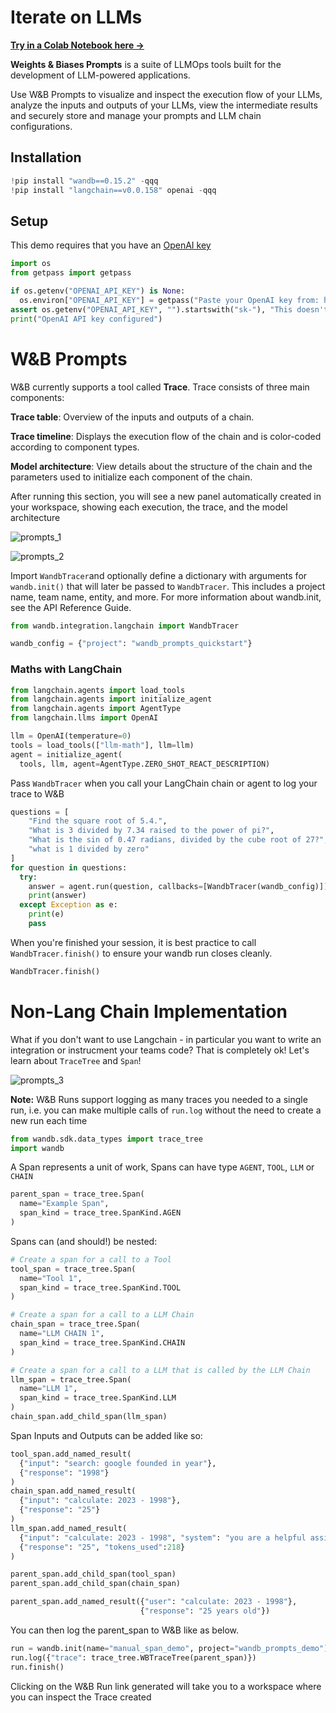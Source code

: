 # Iterate on LLMs

[**Try in a Colab Notebook here →**](https://colab.research.google.com/github/wandb/examples/blob/master/colabs/prompts/W&B_Prompts_Quickstart.ipynb)

**Weights & Biases Prompts** is a suite of LLMOps tools built for the development of LLM-powered applications. 

Use W&B Prompts to visualize and inspect the execution flow of your LLMs, analyze the inputs and outputs of your LLMs, view the intermediate results and securely store and manage your prompts and LLM chain configurations.

## Installation


```python
!pip install "wandb==0.15.2" -qqq
!pip install "langchain==v0.0.158" openai -qqq
```

## Setup

This demo requires that you have an [OpenAI key](https://platform.openai.com)


```python
import os
from getpass import getpass

if os.getenv("OPENAI_API_KEY") is None:
  os.environ["OPENAI_API_KEY"] = getpass("Paste your OpenAI key from: https://platform.openai.com/account/api-keys\n")
assert os.getenv("OPENAI_API_KEY", "").startswith("sk-"), "This doesn't look like a valid OpenAI API key"
print("OpenAI API key configured")
```

# W&B Prompts

W&B currently supports a tool called __Trace__. Trace consists of three main components:

**Trace table**: Overview of the inputs and outputs of a chain.

**Trace timeline**: Displays the execution flow of the chain and is color-coded according to component types.

**Model architecture**: View details about the structure of the chain and the parameters used to initialize each component of the chain.

After running this section, you will see a new panel automatically created in your workspace, showing each execution, the trace, and the model architecture


![prompts_1](/images/tutorials/prompts_quickstart/prompts.png)

![prompts_2](/images/tutorials/prompts_quickstart/prompts2.png)


Import `WandbTracer`and optionally define a dictionary with arguments for `wandb.init()` that will later be passed to `WandbTracer`. This includes a project name, team name, entity, and more. For more information about wandb.init, see the API Reference Guide.


```python
from wandb.integration.langchain import WandbTracer

wandb_config = {"project": "wandb_prompts_quickstart"}
```

### Maths with LangChain


```python
from langchain.agents import load_tools
from langchain.agents import initialize_agent
from langchain.agents import AgentType
from langchain.llms import OpenAI
```


```python
llm = OpenAI(temperature=0)
tools = load_tools(["llm-math"], llm=llm)
agent = initialize_agent(
  tools, llm, agent=AgentType.ZERO_SHOT_REACT_DESCRIPTION)
```

Pass `WandbTracer` when you call your LangChain chain or agent to log your trace to W&B


```python
questions = [
    "Find the square root of 5.4.",
    "What is 3 divided by 7.34 raised to the power of pi?",
    "What is the sin of 0.47 radians, divided by the cube root of 27?",
    "what is 1 divided by zero"
]
for question in questions:
  try:
    answer = agent.run(question, callbacks=[WandbTracer(wandb_config)])
    print(answer)
  except Exception as e:
    print(e)
    pass
```

When you're finished your session, it is best practice to call `WandbTracer.finish()` to ensure your wandb run closes cleanly.


```python
WandbTracer.finish()
```

# Non-Lang Chain Implementation

What if you don't want to use Langchain - in particular you want to write an integration or instrucment your teams code? That is completely ok! Let's learn about `TraceTree` and `Span`!

![prompts_3](/images/tutorials/prompts_quickstart/prompts3.png)

**Note:** W&B Runs support logging as many traces you needed to a single run, i.e. you can make multiple calls of `run.log` without the need to create a new run each time


```python
from wandb.sdk.data_types import trace_tree
import wandb
```

A Span represents a unit of work, Spans can have type `AGENT`, `TOOL`, `LLM` or `CHAIN`


```python
parent_span = trace_tree.Span(
  name="Example Span", 
  span_kind = trace_tree.SpanKind.AGEN
)
```

Spans can (and should!) be nested:


```python
# Create a span for a call to a Tool
tool_span = trace_tree.Span(
  name="Tool 1", 
  span_kind = trace_tree.SpanKind.TOOL
)

# Create a span for a call to a LLM Chain
chain_span = trace_tree.Span(
  name="LLM CHAIN 1", 
  span_kind = trace_tree.SpanKind.CHAIN
)

# Create a span for a call to a LLM that is called by the LLM Chain
llm_span = trace_tree.Span(
  name="LLM 1", 
  span_kind = trace_tree.SpanKind.LLM
)
chain_span.add_child_span(llm_span)
```

Span Inputs and Outputs can be added like so:


```python
tool_span.add_named_result(
  {"input": "search: google founded in year"}, 
  {"response": "1998"}
)
chain_span.add_named_result(
  {"input": "calculate: 2023 - 1998"}, 
  {"response": "25"}
)
llm_span.add_named_result(
  {"input": "calculate: 2023 - 1998", "system": "you are a helpful assistant", }, 
  {"response": "25", "tokens_used":218}
)

parent_span.add_child_span(tool_span)
parent_span.add_child_span(chain_span)

parent_span.add_named_result({"user": "calculate: 2023 - 1998"}, 
                             {"response": "25 years old"})
```

You can then log the parent_span to W&B like as below. 


```python
run = wandb.init(name="manual_span_demo", project="wandb_prompts_demo")
run.log({"trace": trace_tree.WBTraceTree(parent_span)})
run.finish()
```

Clicking on the W&B Run link generated will take you to a workspace where you can inspect the Trace created